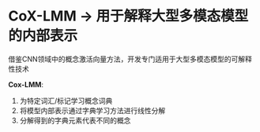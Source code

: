 # CoX-LMM -> 用于解释大型多模态模型的内部表示
借鉴CNN领域中的概念激活向量方法，开发专门适用于大型多模态模型的可解释性技术

**Cox-LMM**:
1. 为特定词汇/标记学习概念词典
2. 将模型内部表示通过字典学习方法进行线性分解
3. 分解得到的字典元素代表不同的概念
